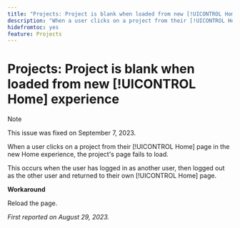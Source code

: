 ```yaml
---
title: "Projects: Project is blank when loaded from new [!UICONTROL Home] experience"
description: "When a user clicks on a project from their [!UICONTROL Home] page in the new Home experience, the project's page fails to load."
hidefromtoc: yes
feature: Projects
---
```


# Projects: Project is blank when loaded from new [!UICONTROL Home] experience

>[!NOTE]
>
>This issue was fixed on September 7, 2023.

When a user clicks on a project from their [!UICONTROL Home] page in the new Home experience, the project's page fails to load.

This occurs when the user has logged in as another user, then logged out as the other user and returned to their own [!UICONTROL Home] page.

**Workaround**

Reload the page.

_First reported on August 29, 2023._

